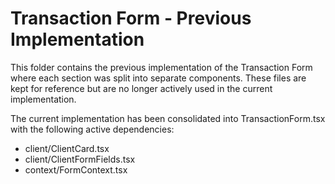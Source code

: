 # Transaction Form - Previous Implementation

This folder contains the previous implementation of the Transaction Form where each section was split into separate components. These files are kept for reference but are no longer actively used in the current implementation.

The current implementation has been consolidated into TransactionForm.tsx with the following active dependencies:
- client/ClientCard.tsx
- client/ClientFormFields.tsx
- context/FormContext.tsx
